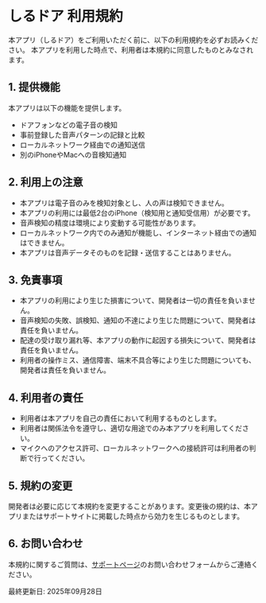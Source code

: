 # しるドア 利用規約

本アプリ（しるドア）をご利用いただく前に、以下の利用規約を必ずお読みください。
本アプリを利用した時点で、利用者は本規約に同意したものとみなされます。

## 1. 提供機能

本アプリは以下の機能を提供します。

- ドアフォンなどの電子音の検知
- 事前登録した音声パターンの記録と比較
- ローカルネットワーク経由での通知送信
- 別のiPhoneやMacへの音検知通知

## 2. 利用上の注意

- 本アプリは電子音のみを検知対象とし、人の声は検知できません。
- 本アプリの利用には最低2台のiPhone（検知用と通知受信用）が必要です。
- 音声検知の精度は環境により変動する可能性があります。
- ローカルネットワーク内でのみ通知が機能し、インターネット経由での通知はできません。
- 本アプリは音声データそのものを記録・送信することはありません。

## 3. 免責事項

- 本アプリの利用により生じた損害について、開発者は一切の責任を負いません。
- 音声検知の失敗、誤検知、通知の不達により生じた問題について、開発者は責任を負いません。
- 配達の受け取り漏れ等、本アプリの動作に起因する損失について、開発者は責任を負いません。
- 利用者の操作ミス、通信障害、端末不具合等により生じた問題についても、開発者は責任を負いません。

## 4. 利用者の責任

- 利用者は本アプリを自己の責任において利用するものとします。
- 利用者は関係法令を遵守し、適切な用途でのみ本アプリを利用してください。
- マイクへのアクセス許可、ローカルネットワークへの接続許可は利用者の判断で行ってください。

## 5. 規約の変更

開発者は必要に応じて本規約を変更することがあります。変更後の規約は、本アプリまたはサポートサイトに掲載した時点から効力を生じるものとします。

## 6. お問い合わせ

本規約に関するご質問は、[サポートページ](support.html)のお問い合わせフォームからご連絡ください。

最終更新日: 2025年09月28日